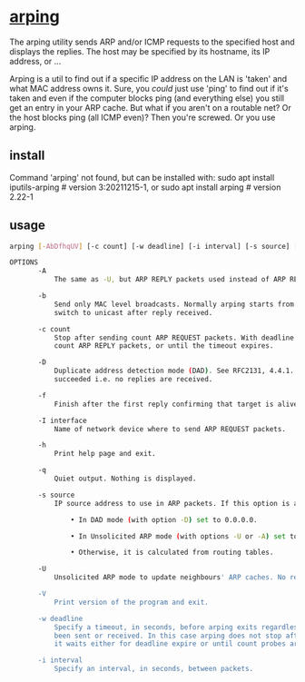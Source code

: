 # **[arping](https://github.com/ThomasHabets/arping)**

The arping utility sends ARP and/or ICMP requests to the specified host and displays the replies. The host may be specified by its hostname, its IP address, or ...

Arping is a util to find out if a specific IP address on the LAN is 'taken'
and what MAC address owns it. Sure, you *could* just use 'ping' to find out if
it's taken and even if the computer blocks ping (and everything else) you still
get an entry in your ARP cache. But what if you aren't on a routable net? Or
the host blocks ping (all ICMP even)? Then you're screwed. Or you use arping.

## install

Command 'arping' not found, but can be installed with:
sudo apt install iputils-arping  # version 3:20211215-1, or
sudo apt install arping          # version 2.22-1

## usage

```bash
arping [-AbDfhqUV] [-c count] [-w deadline] [-i interval] [-s source] [-I interface] {destination}

OPTIONS
       -A
           The same as -U, but ARP REPLY packets used instead of ARP REQUEST.

       -b
           Send only MAC level broadcasts. Normally arping starts from sending broadcast, and
           switch to unicast after reply received.

       -c count
           Stop after sending count ARP REQUEST packets. With deadline option, instead wait for
           count ARP REPLY packets, or until the timeout expires.

       -D
           Duplicate address detection mode (DAD). See RFC2131, 4.4.1. Returns 0, if DAD
           succeeded i.e. no replies are received.

       -f
           Finish after the first reply confirming that target is alive.

       -I interface
           Name of network device where to send ARP REQUEST packets.

       -h
           Print help page and exit.

       -q
           Quiet output. Nothing is displayed.

       -s source
           IP source address to use in ARP packets. If this option is absent, source address is:

               • In DAD mode (with option -D) set to 0.0.0.0.

               • In Unsolicited ARP mode (with options -U or -A) set to destination.

               • Otherwise, it is calculated from routing tables.

       -U
           Unsolicited ARP mode to update neighbours' ARP caches. No replies are expected.

       -V
           Print version of the program and exit.

       -w deadline
           Specify a timeout, in seconds, before arping exits regardless of how many packets have
           been sent or received. In this case arping does not stop after count packet are sent,
           it waits either for deadline expire or until count probes are answered.

       -i interval
           Specify an interval, in seconds, between packets.

```
